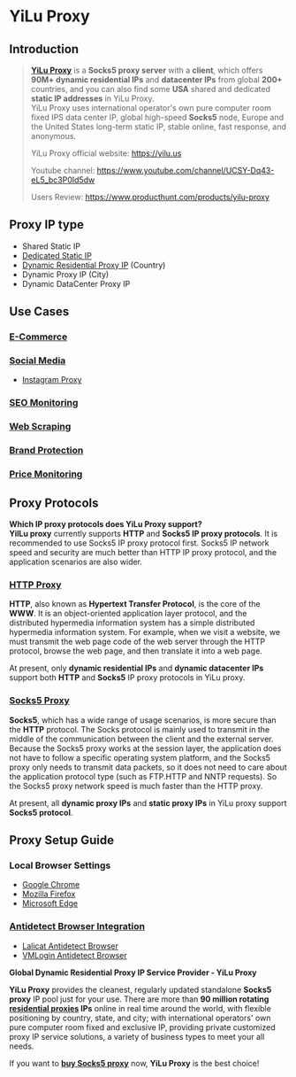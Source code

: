 # YiLu Proxy
## Introduction ##
> 
> **[YiLu Proxy](https://yilu.us)** is a **Socks5 proxy server** with a **client**, which offers **90M+ dynamic residential IPs** and **datacenter IPs** from global **200+** countries, and you can also find some **USA** shared and dedicated **static IP addresses** in YiLu Proxy.  
> YiLu Proxy uses international operator's own pure computer room fixed IPS data center IP, global high-speed **Socks5** node, Europe and the United States long-term static IP, stable online, fast response, and anonymous.
> 
> YiLu Proxy official website: https://yilu.us
> 
> Youtube channel: https://www.youtube.com/channel/UCSY-Dq43-eL5_bc3P0Id5dw
> 
> Users Review: https://www.producthunt.com/products/yilu-proxy

## Proxy IP type ##
- Shared Static IP
- [Dedicated Static IP](https://yilu.us/static-dedicated-ip)
- [Dynamic Residential Proxy IP](https://yilu.us/rotating-residential-ip) (Country)
- Dynamic Proxy IP (City)
- Dynamic DataCenter Proxy IP
  

## Use Cases ##
### [E-Commerce](https://yilu.us/use-cases/e-commerce-proxy) ###
### [Social Media](https://yilu.us/use-cases/social-media) ###
- [Instagram Proxy](https://yilu.us/use-cases/instagram)
### [SEO Monitoring](https://yilu.us/use-cases/seo-monitoring) ###
### [Web Scraping](https://yilu.us/use-cases/web-scraping) ###
### [Brand Protection](https://yilu.us/use-cases/brand-protection) ###
### [Price Monitoring](https://yilu.us/use-cases/price-monitoring) ###

## Proxy Protocols ##
**Which IP proxy protocols does YiLu Proxy support?**  
**YilLu proxy** currently supports **HTTP** and **Socks5 IP proxy protocols**. It is recommended to use Socks5 IP proxy protocol first. Socks5 IP network speed and security are much better than HTTP IP proxy protocol, and the application scenarios are also wider. 
### [HTTP Proxy](https://yilu.us/proxies/http-socks-proxy-difference) ###
**HTTP**, also known as **Hypertext Transfer Protocol**, is the core of the **WWW**. It is an object-oriented application layer protocol, and the distributed hypermedia information system has a simple distributed hypermedia information system. For example, when we visit a website, we must transmit the web page code of the web server through the HTTP protocol, browse the web page, and then translate it into a web page.

At present, only **dynamic residential IPs** and **dynamic datacenter IPs** support both **HTTP** and **Socks5** IP proxy protocols in YiLu proxy.

### [Socks5 Proxy](https://yilu.us) ###  
**Socks5**, which has a wide range of usage scenarios, is more secure than the **HTTP** protocol. The Socks protocol is mainly used to transmit in the middle of the communication between the client and the external server. Because the Socks5 proxy works at the session layer, the application does not have to follow a specific operating system platform, and the Socks5 proxy only needs to transmit data packets, so it does not need to care about the application protocol type (such as FTP.HTTP and NNTP requests). So the Socks5 proxy network speed is much faster than the HTTP proxy. 

At present, all **dynamic proxy IPs** and **static proxy IPs** in YiLu proxy support **Socks5 protocol**.

## Proxy Setup Guide ##
### Local Browser Settings ###
- [Google Chrome](https://yilu.us/configuration/use-yilu-proxy-in-google-chrome-browser)
- [Mozilla Firefox](https://yilu.us/configuration/chrome-proxy-setting-in-yilu-proxy)
- [Microsoft Edge](https://yilu.us/configuration/chrome-proxy-setting-in-yilu-proxy)


### [Antidetect Browser Integration](https://yilu.us/integration) ###
- [Lalicat Antidetect Browser](https://yilu.us/integration/yilu-proxy-used-with-lalicat-browser)
- [VMLogin Antidetect Browser](https://yilu.us/integration/yilu-proxy-integrate-with-vmlogin-browser)


**Global Dynamic Residential Proxy IP Service Provider - YiLu Proxy**

**YiLu Proxy** provides the cleanest, regularly updated standalone **Socks5 proxy** IP pool just for your use. There are more than **90 million rotating [residential proxies](https://yilu.us/proxies/residential-proxy) IPs** online in real time around the world, with flexible positioning by country, state, and city; with international operators' own pure computer room fixed and exclusive IP, providing private customized proxy IP service solutions, a variety of business types to meet your all needs. 

If you want to **[buy Socks5 proxy](https://yilu.us)** now, **YiLu Proxy** is the best choice!
